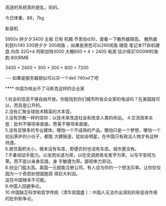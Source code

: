 高途的系统真的是乱，妈的。

今日体重，89，7kg


新装机

5950x 拼夕夕3400
主板 已有
机箱 乔思伯d30，查看一下散热器限高。
散热器 利民fc140 330拼夕夕 300闲鱼 ，如果是黑色可以260闲鱼
硬盘 笔记本1T拆机硬盘
内存 32G*4 阿斯加特3000 大概600 * 4 = 2400
电源 估计得买1000W的海韵 800RMB

3400 + 2400 + 300 + 300 + 800 = 7200

--- 如果是服务器貌似可以买一个dell 740xd了吧

**** 中国为啥出不了马斯克这样的企业家

1.社会的信息不够⾃由开放。你能找到你们城市所有企业家的电话吗？在美国就可以，⽽且是公开的。  
2.没有汇聚全球技术精英的⼤本营。  
3.没有宗教⼀样的信仰：以技术来改造社会和改变⼈类的命运。 
4.交流效率太低：批判不够坦率直接。赞美不够坦率直接。  
5.没有⾜够多的专业媒体。哪怕⼀个不成熟的产品，哪怕只是⼀个梦想，哪怕⼀个初出茅庐的⼩伙⼦，都能
⼤肆报道，犹如全明星。在中国只有政治⼈物才有这种待遇。  
6.居住⾯积太⼩，根本没有⻋库，即便农村也没有⻋库。城市更没有。  
7.不重视动⼿能⼒。以坐⽽论道为荣，以在空调房练⽑笔字为荣，以写平安经为荣。⽽不是以亲身实践，身
⼿敏捷为荣。鄙视体⼒劳动。  
8.创业⻔槛太⾼。美国⼀元就能注册公司。有⼈会为你的⼀个想法买单。让你仅仅因为⼀个奇思妙想就能获
得巨⼤利润。  
这在中国根本不可能。  
9.中国⼈回避争论。  
10.中国缺乏科学和哲学传统（清华吴国盛 ）：中国⼈⽆法作出深刻的有促进作⽤的批判和争论。  
